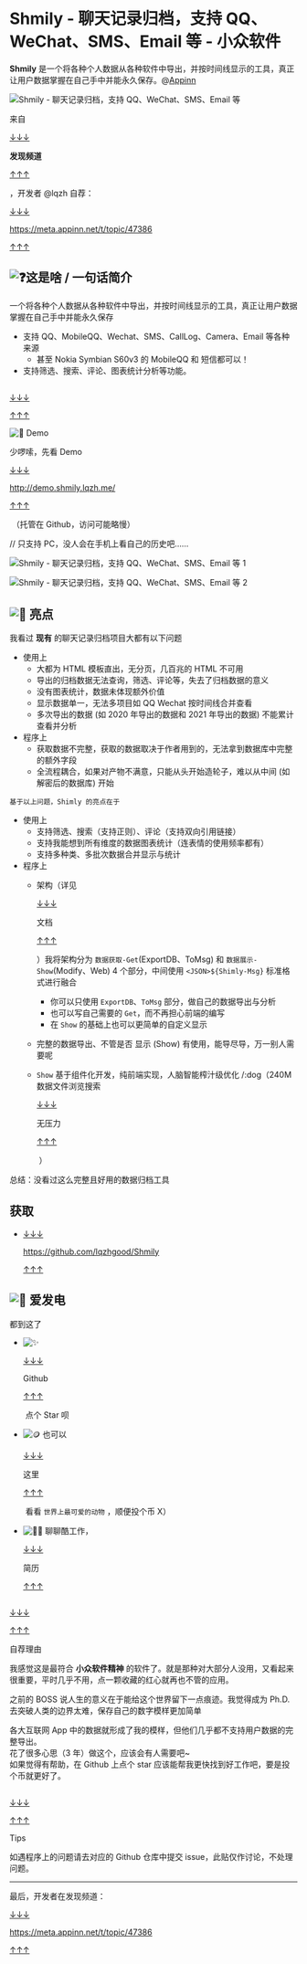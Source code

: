 

# Shmily - 聊天记录归档，支持 QQ、WeChat、SMS、Email 等 - 小众软件

**Shmily** 是一个将各种个人数据从各种软件中导出，并按时间线显示的工具，真正让用户数据掌握在自己手中并能永久保存。@[Appinn](https://www.appinn.com/shmily/)

![Shmily - 聊天记录归档，支持 QQ、WeChat、SMS、Email 等](assets/1700443114-9151882e703a3eee309845641b8053a2.jpg "Shmily - 聊天记录归档，支持 QQ、WeChat、SMS、Email 等 1")

来自

[↓↓↓](https://meta.appinn.net/c/faxian/10)  
  
**发现频道**  
  
[↑↑↑](https://meta.appinn.net/c/faxian/10)

，开发者 @lqzh 自荐：

[↓↓↓](https://meta.appinn.net/t/topic/47386)  
  
https://meta.appinn.net/t/topic/47386  
  
[↑↑↑](https://meta.appinn.net/t/topic/47386)

## ![:question:](assets/1700443114-dda85627c755f4b3d48086aa75c76328.png "Shmily - 聊天记录归档，支持 QQ、WeChat、SMS、Email 等 2")这是啥 / 一句话简介

一个将各种个人数据从各种软件中导出，并按时间线显示的工具，真正让用户数据掌握在自己手中并能永久保存

-   支持 QQ、MobileQQ、Wechat、SMS、CallLog、Camera、Email 等各种来源
    -   甚至 Nokia Symbian S60v3 的 MobileQQ 和 短信都可以！
-   支持筛选、搜索、评论、图表统计分析等功能。

## 

[↓↓↓](https://meta.appinn.net/t/topic/47386#demo-3)  
  
  
  
[↑↑↑](https://meta.appinn.net/t/topic/47386#demo-3)

![:rocket:](assets/1700443114-abae9cb094ab54dd7582740da27f9106.png "Shmily - 聊天记录归档，支持 QQ、WeChat、SMS、Email 等 3") Demo

少啰嗦，先看 Demo 

[↓↓↓](http://demo.shmily.lqzh.me/)  
  
http://demo.shmily.lqzh.me/  
  
[↑↑↑](http://demo.shmily.lqzh.me/)

 （托管在 Github，访问可能略慢）

// 只支持 PC，没人会在手机上看自己的历史吧……

![Shmily - 聊天记录归档，支持 QQ、WeChat、SMS、Email 等 1](assets/1700443114-18e10ef4e390369b6515c2ad380e38e2.jpeg "Shmily - 聊天记录归档，支持 QQ、WeChat、SMS、Email 等 4")

![Shmily - 聊天记录归档，支持 QQ、WeChat、SMS、Email 等 2](assets/1700443114-8f3e8b792ea527dcafb22a815fdf3457.jpeg "Shmily - 聊天记录归档，支持 QQ、WeChat、SMS、Email 等 5")

## ![:high_brightness:](assets/1700443114-be79e1c5eb4b1b98fe05f938156fbe3a.png "Shmily - 聊天记录归档，支持 QQ、WeChat、SMS、Email 等 6") 亮点

我看过 **现有** 的聊天记录归档项目大都有以下问题

-   使用上
    -   大都为 HTML 模板直出，无分页，几百兆的 HTML 不可用
    -   导出的归档数据无法查询，筛选、评论等，失去了归档数据的意义
    -   没有图表统计，数据未体现额外价值
    -   显示数据单一，无法多项目如 QQ Wechat 按时间线合并查看
    -   多次导出的数据 (如 2020 年导出的数据和 2021 年导出的数据) 不能累计查看并分析
-   程序上
    -   获取数据不完整，获取的数据取决于作者用到的，无法拿到数据库中完整的额外字段
    -   全流程耦合，如果对产物不满意，只能从头开始造轮子，难以从中间 (如解密后的数据库) 开始

`基于以上问题，Shimly 的亮点在于`

-   使用上
    -   支持筛选、搜索（支持正则）、评论（支持双向引用链接）
    -   支持我能想到所有维度的数据图表统计（连表情的使用频率都有）
    -   支持多种类、多批次数据合并显示与统计
-   程序上
    -   架构（详见 
        
        [↓↓↓](https://lqzh.me/Shmily/guide/concept.html)  
          
        文档  
          
        [↑↑↑](https://lqzh.me/Shmily/guide/concept.html)
        
        ）我将架构分为 `数据获取-Get`(ExportDB、ToMsg) 和 `数据展示-Show`(Modify、Web) 4 个部分，中间使用 `<JSON>${Shimly-Msg}` 标准格式进行融合
        -   你可以只使用 `ExportDB`、`ToMsg` 部分，做自己的数据导出与分析
        -   也可以写自己需要的 `Get`，而不再担心前端的编写
        -   在 `Show` 的基础上也可以更简单的自定义显示
    -   完整的数据导出、不管是否 显示 (Show) 有使用，能导尽导，万一别人需要呢
    -   `Show` 基于组件化开发，纯前端实现，人脑智能榨汁级优化 /:dog（240M 数据文件浏览搜索
        
        [↓↓↓](https://github.com/lqzhgood/Shmily-Show/blob/main/docs/Q_A.md#%E6%80%A7%E8%83%BD%E5%A6%82%E4%BD%95)  
          
        无压力  
          
        [↑↑↑](https://github.com/lqzhgood/Shmily-Show/blob/main/docs/Q_A.md#%E6%80%A7%E8%83%BD%E5%A6%82%E4%BD%95)
        
         ）

总结：没看过这么完整且好用的数据归档工具

## 获取

-   [↓↓↓](https://github.com/lqzhgood/Shmily)  
      
    https://github.com/lqzhgood/Shmily  
      
    [↑↑↑](https://github.com/lqzhgood/Shmily)
    

## ![:sparkling_heart:](assets/1700443114-9853f6f8d9aced66c51720914990e21a.png "Shmily - 聊天记录归档，支持 QQ、WeChat、SMS、Email 等 7") 爱发电

都到这了

-   ![:sparkles:](assets/1700443114-5b2dd4351e90b08d91529a8470dbafd0.png "Shmily - 聊天记录归档，支持 QQ、WeChat、SMS、Email 等 8") 
    
    [↓↓↓](https://github.com/lqzhgood/Shmily)  
      
    Github  
      
    [↑↑↑](https://github.com/lqzhgood/Shmily)
    
     点个 Star 呗
-   ![:coin:](assets/1700443114-235ebe5963fb380fcc24ca1591b4df46.png "Shmily - 聊天记录归档，支持 QQ、WeChat、SMS、Email 等 9") 也可以 
    
    [↓↓↓](https://lqzh.me/Shmily/guide/other/donation.html)  
      
    这里  
      
    [↑↑↑](https://lqzh.me/Shmily/guide/other/donation.html)
    
     看看 `世界上最可爱的动物` ，顺便投个币 X）
-   ![:man_technologist:](assets/1700443114-d7e9e490ca86e5041b1f2612a31c899e.png "Shmily - 聊天记录归档，支持 QQ、WeChat、SMS、Email 等 10") 聊聊酷工作，
    
    [↓↓↓](https://netcut.cn/p/e8b0d71721e85527)  
      
    简历  
      
    [↑↑↑](https://netcut.cn/p/e8b0d71721e85527)
    

## 

[↓↓↓](https://meta.appinn.net/t/topic/47386#h-7)  
  
  
  
[↑↑↑](https://meta.appinn.net/t/topic/47386#h-7)

自荐理由

我感觉这是最符合 **小众软件精神** 的软件了。就是那种对大部分人没用，又看起来很重要，平时几乎不用，点一颗收藏的红心就再也不管的应用。

之前的 BOSS 说人生的意义在于能给这个世界留下一点痕迹。我觉得成为 Ph.D. 去突破人类的边界太难，保存自己的数字模样更加简单

各大互联网 App 中的数据就形成了我的模样，但他们几乎都不支持用户数据的完整导出。  
花了很多心思（3 年）做这个，应该会有人需要吧~  
如果觉得有帮助，在 Github 上点个 star 应该能帮我更快找到好工作吧，要是投个币就更好了。

## 

[↓↓↓](https://meta.appinn.net/t/topic/47386#tips-8)  
  
  
  
[↑↑↑](https://meta.appinn.net/t/topic/47386#tips-8)

Tips

如遇程序上的问题请去对应的 Github 仓库中提交 issue，此贴仅作讨论，不处理问题。

- - -

最后，开发者在发现频道：

[↓↓↓](https://meta.appinn.net/t/topic/47386)  
  
https://meta.appinn.net/t/topic/47386  
  
[↑↑↑](https://meta.appinn.net/t/topic/47386)
